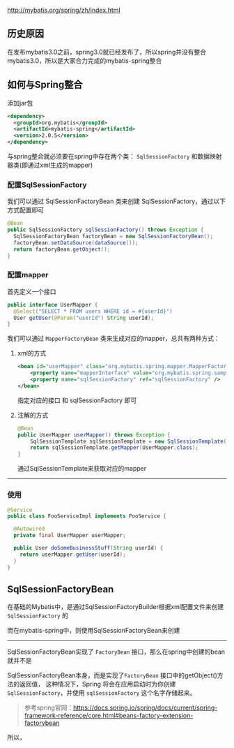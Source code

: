 http://mybatis.org/spring/zh/index.html

## 历史原因

在发布mybatis3.0之前，spring3.0就已经发布了，所以spring并没有整合mybatis3.0，所以是大家合力完成的mybatis-spring整合

## 如何与Spring整合

添加jar包

```xml
<dependency>
  <groupId>org.mybatis</groupId>
  <artifactId>mybatis-spring</artifactId>
  <version>2.0.5</version>
</dependency>
```

与spring整合就必须要在spring中存在两个类： `SqlSessionFactory`  和数据映射器类(即通过xml生成的mapper)

### 配置SqlSessionFactory

我们可以通过 SqlSessionFactoryBean 类来创建 SqlSessionFactory，通过以下方式配置即可

```java
@Bean
public SqlSessionFactory sqlSessionFactory() throws Exception {
  SqlSessionFactoryBean factoryBean = new SqlSessionFactoryBean();
  factoryBean.setDataSource(dataSource());
  return factoryBean.getObject();
}
```

### 配置mapper

首先定义一个接口

```java
public interface UserMapper {
  @Select("SELECT * FROM users WHERE id = #{userId}")
  User getUser(@Param("userId") String userId);
} 
```

我们可以通过 `MapperFactoryBean`  类来生成对应的mapper，总共有两种方式：

1. xml的方式

   ```xml
   <bean id="userMapper" class="org.mybatis.spring.mapper.MapperFactoryBean">
       <property name="mapperInterface" value="org.mybatis.spring.sample.mapper.UserMapper" />
       <property name="sqlSessionFactory" ref="sqlSessionFactory" />
   </bean>
   ```

   指定对应的接口 和 sqlSessionFactory 即可

2. 注解的方式

   ```java
   @Bean
   public UserMapper userMapper() throws Exception {
       SqlSessionTemplate sqlSessionTemplate = new SqlSessionTemplate(sqlSessionFactory());
       return sqlSessionTemplate.getMapper(UserMapper.class);
   }
   ```

   通过SqlSessionTemplate来获取对应的mapper

---

### 使用

```java
@Service
public class FooServiceImpl implements FooService {

  @Autowired
  private final UserMapper userMapper;

  public User doSomeBusinessStuff(String userId) {
    return userMapper.getUser(userId);
  }
}
```

## SqlSessionFactoryBean

在基础的Mybatis中，是通过SqlSessionFactoryBuilder根据xml配置文件来创建 `SqlSessionFactory`  的

而在mybatis-spring中，则使用SqlSessionFactoryBean来创建

---

SqlSessionFactoryBean实现了 `FactoryBean`  接口，那么在spring中创建的bean就并不是

SqlSessionFactoryBean本身，而是实现了`FactoryBean`  接口中的getObject()方法的返回值， 这种情况下，Spring 将会在应用启动时为你创建 `SqlSessionFactory`，并使用 `sqlSessionFactory` 这个名字存储起来。 

> 参考spring官网：https://docs.spring.io/spring/docs/current/spring-framework-reference/core.html#beans-factory-extension-factorybean

所以，